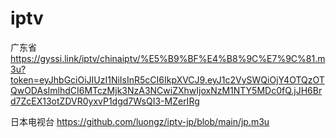 # iptv
 广东省
https://gyssi.link/iptv/chinaiptv/%E5%B9%BF%E4%B8%9C%E7%9C%81.m3u?token=eyJhbGciOiJIUzI1NiIsInR5cCI6IkpXVCJ9.eyJ1c2VySWQiOjY4OTQzOTQwODAsImlhdCI6MTczMjk3NzA3NCwiZXhwIjoxNzM1NTY5MDc0fQ.jJH6Brd7ZcEX13otZDVR0yxvP1dgd7WsQI3-MZerIRg

日本电视台
https://github.com/luongz/iptv-jp/blob/main/jp.m3u
